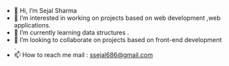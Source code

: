 - 👋 Hi, I’m Sejal Sharma
- 👀 I’m interested in working on projects based on web development ,web applications.
- 🌱 I’m currently learning data structures .
- 💞️ I’m looking to collaborate on projects based on front-end development .
- 📫 How to reach me   mail : ssejal686@gmail.com
<!---
ssejal8/ssejal8 is a ✨ special ✨ repository because its `README.md` (this file) appears on your GitHub profile.
You can click the Preview link to take a look at your changes.
--->
